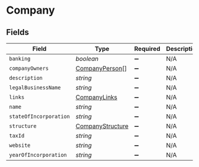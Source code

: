 # Company


## Fields

| Field                                                       | Type                                                        | Required                                                    | Description                                                 |
| ----------------------------------------------------------- | ----------------------------------------------------------- | ----------------------------------------------------------- | ----------------------------------------------------------- |
| `banking`                                                   | *boolean*                                                   | :heavy_minus_sign:                                          | N/A                                                         |
| `companyOwners`                                             | [CompanyPerson](../../models/shared/companyperson.md)[]     | :heavy_minus_sign:                                          | N/A                                                         |
| `description`                                               | *string*                                                    | :heavy_minus_sign:                                          | N/A                                                         |
| `legalBusinessName`                                         | *string*                                                    | :heavy_minus_sign:                                          | N/A                                                         |
| `links`                                                     | [CompanyLinks](../../models/shared/companylinks.md)         | :heavy_minus_sign:                                          | N/A                                                         |
| `name`                                                      | *string*                                                    | :heavy_minus_sign:                                          | N/A                                                         |
| `stateOfIncorporation`                                      | *string*                                                    | :heavy_minus_sign:                                          | N/A                                                         |
| `structure`                                                 | [CompanyStructure](../../models/shared/companystructure.md) | :heavy_minus_sign:                                          | N/A                                                         |
| `taxId`                                                     | *string*                                                    | :heavy_minus_sign:                                          | N/A                                                         |
| `website`                                                   | *string*                                                    | :heavy_minus_sign:                                          | N/A                                                         |
| `yearOfIncorporation`                                       | *string*                                                    | :heavy_minus_sign:                                          | N/A                                                         |